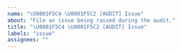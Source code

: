 ```yaml
---
name: "\U0001F5C4 \U0001F5C2 [AUDIT] Issue"
about: "File an issue being raised during the audit."
title: "\U0001F5C4 \U0001F5C2 [AUDIT] Issue"
labels: "issue"
assignees: ""
---
```

<!--
File an issue being raised during the audit.

Be sure to add the relevant labels and add it to the relevant project.

**Issue:**
**WCAG 2.1 violation:**
**Page:**
**URL:**
**Journey/Step:**
**Description:**
**Resolve:**
-->
